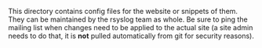 This directory contains config files for the website or snippets
of them. They can be maintained by the rsyslog team as whole. Be sure
to ping the mailing list when changes need to be applied to the
actual site (a site admin needs to do that, it is **not** pulled
automatically from git for security reasons).
